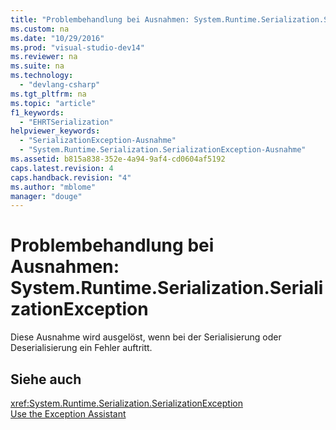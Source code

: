 ```yaml
---
title: "Problembehandlung bei Ausnahmen: System.Runtime.Serialization.SerializationException"
ms.custom: na
ms.date: "10/29/2016"
ms.prod: "visual-studio-dev14"
ms.reviewer: na
ms.suite: na
ms.technology: 
  - "devlang-csharp"
ms.tgt_pltfrm: na
ms.topic: "article"
f1_keywords: 
  - "EHRTSerialization"
helpviewer_keywords: 
  - "SerializationException-Ausnahme"
  - "System.Runtime.Serialization.SerializationException-Ausnahme"
ms.assetid: b815a838-352e-4a94-9af4-cd0604af5192
caps.latest.revision: 4
caps.handback.revision: "4"
ms.author: "mblome"
manager: "douge"
---
```

# Problembehandlung bei Ausnahmen: System.Runtime.Serialization.SerializationException
Diese Ausnahme wird ausgelöst, wenn bei der Serialisierung oder Deserialisierung ein Fehler auftritt.  
  
## Siehe auch  
 <xref:System.Runtime.Serialization.SerializationException>   
 [Use the Exception Assistant](../Topic/How%20to:%20Use%20the%20Exception%20Assistant.md)